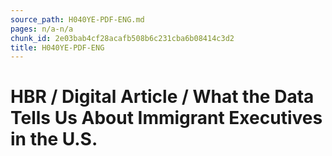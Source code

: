 ```yaml
---
source_path: H040YE-PDF-ENG.md
pages: n/a-n/a
chunk_id: 2e03bab4cf28acafb508b6c231cba6b08414c3d2
title: H040YE-PDF-ENG
---
```

# HBR / Digital Article / What the Data Tells Us About Immigrant Executives in the U.S.
